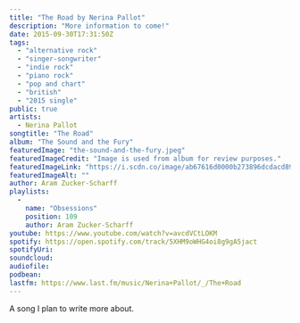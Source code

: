 ```yaml
---
title: "The Road by Nerina Pallot"
description: "More information to come!"
date: 2015-09-30T17:31:50Z
tags:
  - "alternative rock"
  - "singer-songwriter"
  - "indie rock"
  - "piano rock"
  - "pop and chart"
  - "british"
  - "2015 single"
public: true
artists:
  - Nerina Pallot
songtitle: "The Road"
album: "The Sound and the Fury"
featuredImage: "the-sound-and-the-fury.jpeg"
featuredImageCredit: "Image is used from album for review purposes."
featuredImageLink: "https://i.scdn.co/image/ab67616d0000b273896dcdacd893ae578d81c2aa"
featuredImageAlt: ""
author: Aram Zucker-Scharff
playlists:
  -
    name: "Obsessions"
    position: 109
    author: Aram Zucker-Scharff
youtube: https://www.youtube.com/watch?v=avcdVCtLOKM
spotify: https://open.spotify.com/track/5XHM9oWHG4oi8g9gA5jact
spotifyUri: 
soundcloud:
audiofile:
podbean:
lastfm: https://www.last.fm/music/Nerina+Pallot/_/The+Road
---
```


A song I plan to write more about.
		